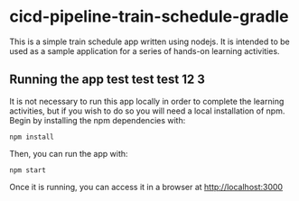 # cicd-pipeline-train-schedule-gradle

This is a simple train schedule app written using nodejs. It is intended to be used as a sample application for a series of hands-on learning activities.

## Running the app test test test 12 3

It is not necessary to run this app locally in order to complete the learning activities, but if you wish to do so you will need a local installation of npm. Begin by installing the npm dependencies with:

    npm install

Then, you can run the app with:

    npm start

Once it is running, you can access it in a browser at [http://localhost:3000](http://localhost:3000)
